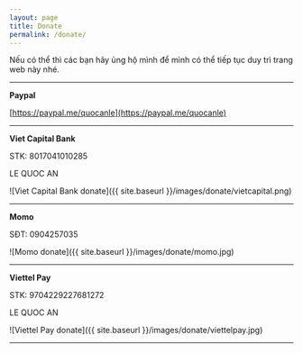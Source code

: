 ```yaml
---
layout: page
title: Donate
permalink: /donate/
---
```


Nếu có thể thì các bạn hãy ủng hộ mình để mình có thể tiếp tục duy trì trang web này nhé.

-----------------------------------------------------------------

**Paypal**

[https://paypal.me/quocanle](https://paypal.me/quocanle)

-----------------------------------------------------------------

**Viet Capital Bank**

STK: 8017041010285

LE QUOC AN

![Viet Capital Bank donate]({{ site.baseurl }}/images/donate/vietcapital.png)

-----------------------------------------------------------------

**Momo**

SĐT: 0904257035

![Momo donate]({{ site.baseurl }}/images/donate/momo.jpg)

-----------------------------------------------------------------

**Viettel Pay**

STK: 9704229227681272

LE QUOC AN

![Viettel Pay donate]({{ site.baseurl }}/images/donate/viettelpay.jpg)

-----------------------------------------------------------------
